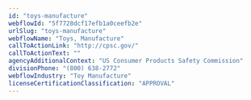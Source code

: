 ```yaml
---
id: "toys-manufacture"
webflowId: "5f7728dcf17efb1a0ceefb2e"
urlSlug: "toys-manufacture"
webflowName: "Toys, Manufacture"
callToActionLink: "http://cpsc.gov/"
callToActionText: ""
agencyAdditionalContext: "US Consumer Products Safety Commission"
divisionPhone: "(800) 638-2772"
webflowIndustry: "Toy Manufacture"
licenseCertificationClassification: "APPROVAL"
---
```

